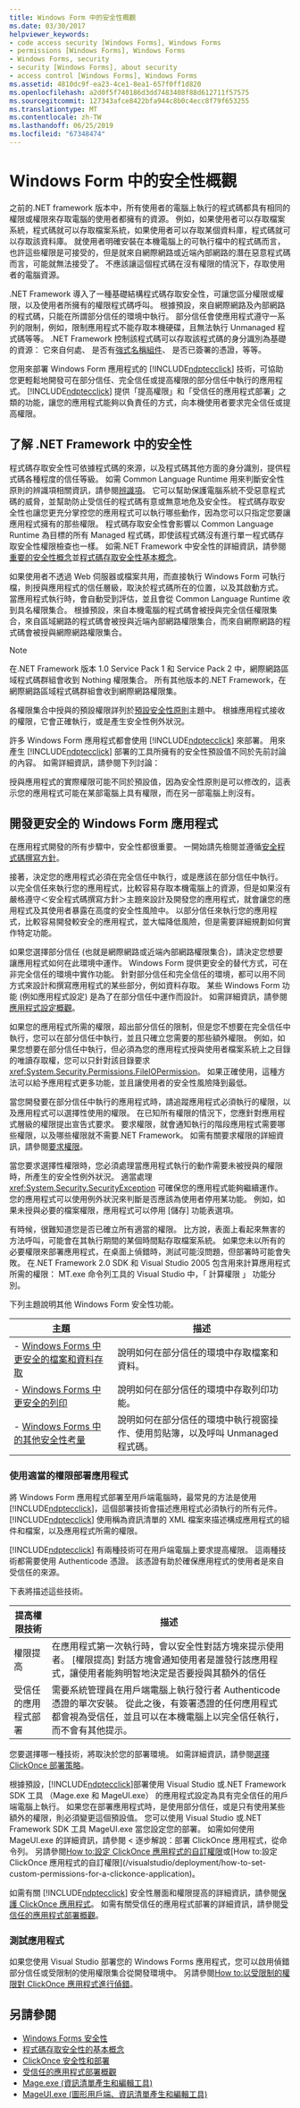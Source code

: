 ```yaml
---
title: Windows Form 中的安全性概觀
ms.date: 03/30/2017
helpviewer_keywords:
- code access security [Windows Forms], Windows Forms
- permissions [Windows Forms], Windows Forms
- Windows Forms, security
- security [Windows Forms], about security
- access control [Windows Forms], Windows Forms
ms.assetid: 4810dc9f-ea23-4ce1-8ea1-657f0ff1d820
ms.openlocfilehash: a2d0f5f740186d3dd7483408f88d612711f57575
ms.sourcegitcommit: 127343afce8422bfa944c8b0c4ecc8f79f653255
ms.translationtype: MT
ms.contentlocale: zh-TW
ms.lasthandoff: 06/25/2019
ms.locfileid: "67348474"
---
```

# <a name="security-in-windows-forms-overview"></a>Windows Form 中的安全性概觀

之前的.NET framework 版本中，所有使用者的電腦上執行的程式碼都具有相同的權限或權限來存取電腦的使用者都擁有的資源。 例如，如果使用者可以存取檔案系統，程式碼就可以存取檔案系統，如果使用者可以存取某個資料庫，程式碼就可以存取該資料庫。 就使用者明確安裝在本機電腦上的可執行檔中的程式碼而言，也許這些權限是可接受的，但是就來自網際網路或近端內部網路的潛在惡意程式碼而言，可能就無法接受了。 不應該讓這個程式碼在沒有權限的情況下，存取使用者的電腦資源。

.NET Framework 導入了一種基礎結構程式碼存取安全性，可讓您區分權限或權限，以及使用者所擁有的權限程式碼呼叫。 根據預設，來自網際網路及內部網路的程式碼，只能在所謂部分信任的環境中執行。 部分信任會使應用程式遵守一系列的限制，例如，限制應用程式不能存取本機硬碟，且無法執行 Unmanaged 程式碼等等。 .NET Framework 控制該程式碼可以存取該程式碼的身分識別為基礎的資源： 它來自何處、 是否有[強式名稱組件](../app-domains/strong-named-assemblies.md)、 是否已簽署的憑證，等等。

您用來部署 Windows Form 應用程式的 [!INCLUDE[ndptecclick](../../../includes/ndptecclick-md.md)] 技術，可協助您更輕鬆地開發可在部分信任、完全信任或提高權限的部分信任中執行的應用程式。 [!INCLUDE[ndptecclick](../../../includes/ndptecclick-md.md)] 提供「提高權限」和「受信任的應用程式部署」之類的功能，讓您的應用程式能夠以負責任的方式，向本機使用者要求完全信任或提高權限。

## <a name="understanding-security-in-the-net-framework"></a>了解 .NET Framework 中的安全性

程式碼存取安全性可依據程式碼的來源，以及程式碼其他方面的身分識別，提供程式碼各種程度的信任等級。 如需 Common Language Runtime 用來判斷安全性原則的辨識項相關資訊，請參閱[辨識項](https://docs.microsoft.com/previous-versions/dotnet/netframework-4.0/7y5x1hcd(v=vs.100))。 它可以幫助保護電腦系統不受惡意程式碼的威脅，並幫助防止受信任的程式碼有意或無意地危及安全性。 程式碼存取安全性也讓您更充分掌控您的應用程式可以執行哪些動作，因為您可以只指定您要讓應用程式擁有的那些權限。 程式碼存取安全性會影響以 Common Language Runtime 為目標的所有 Managed 程式碼，即使該程式碼沒有進行單一程式碼存取安全性權限檢查也一樣。 如需.NET Framework 中安全性的詳細資訊，請參閱[重要的安全性概念](../../standard/security/key-security-concepts.md)並[程式碼存取安全性基本概念](../misc/code-access-security-basics.md)。

如果使用者不透過 Web 伺服器或檔案共用，而直接執行 Windows Form 可執行檔，則授與應用程式的信任層級，取決於程式碼所在的位置，以及其啟動方式。 當應用程式執行時，會自動受到評估，並且會從 Common Language Runtime 收到具名權限集合。 根據預設，來自本機電腦的程式碼會被授與完全信任權限集合，來自區域網路的程式碼會被授與近端內部網路權限集合，而來自網際網路的程式碼會被授與網際網路權限集合。

> [!NOTE]
> 在.NET Framework 版本 1.0 Service Pack 1 和 Service Pack 2 中，網際網路區域程式碼群組會收到 Nothing 權限集合。 所有其他版本的.NET Framework，在網際網路區域程式碼群組會收到網際網路權限集。
>
> 各權限集合中授與的預設權限詳列於[預設安全性原則](https://docs.microsoft.com/previous-versions/dotnet/netframework-4.0/03kwzyfc(v=vs.100))主題中。 根據應用程式接收的權限，它會正確執行，或是產生安全性例外狀況。
>
> 許多 Windows Form 應用程式都會使用 [!INCLUDE[ndptecclick](../../../includes/ndptecclick-md.md)] 來部署。 用來產生 [!INCLUDE[ndptecclick](../../../includes/ndptecclick-md.md)] 部署的工具所擁有的安全性預設值不同於先前討論的內容。 如需詳細資訊，請參閱下列討論：

授與應用程式的實際權限可能不同於預設值，因為安全性原則是可以修改的，這表示您的應用程式可能在某部電腦上具有權限，而在另一部電腦上則沒有。

## <a name="developing-a-more-secure-windows-forms-application"></a>開發更安全的 Windows Form 應用程式

在應用程式開發的所有步驟中，安全性都很重要。 一開始請先檢閱並遵循[安全程式碼撰寫方針](../../standard/security/secure-coding-guidelines.md)。

接著，決定您的應用程式必須在完全信任中執行，或是應該在部分信任中執行。 以完全信任來執行您的應用程式，比較容易存取本機電腦上的資源，但是如果沒有嚴格遵守＜安全程式碼撰寫方針＞主題來設計及開發您的應用程式，就會讓您的應用程式及其使用者暴露在高度的安全性風險中。 以部分信任來執行您的應用程式，比較容易開發較安全的應用程式，並大幅降低風險，但是需要詳細規劃如何實作特定功能。

如果您選擇部分信任 (也就是網際網路或近端內部網路權限集合)，請決定您想要讓應用程式如何在此環境中運作。 Windows Form 提供更安全的替代方式，可在非完全信任的環境中實作功能。 針對部分信任和完全信任的環境，都可以用不同方式來設計和撰寫應用程式的某些部分，例如資料存取。 某些 Windows Form 功能 (例如應用程式設定) 是為了在部分信任中運作而設計。 如需詳細資訊，請參閱[應用程式設定概觀](./advanced/application-settings-overview.md)。

如果您的應用程式所需的權限，超出部分信任的限制，但是您不想要在完全信任中執行，您可以在部分信任中執行，並且只確立您需要的那些額外權限。 例如，如果您想要在部分信任中執行，但必須為您的應用程式授與使用者檔案系統上之目錄的唯讀存取權，您可以只針對該目錄要求 <xref:System.Security.Permissions.FileIOPermission>。 如果正確使用，這種方法可以給予應用程式更多功能，並且讓使用者的安全性風險降到最低。

當您開發要在部分信任中執行的應用程式時，請追蹤應用程式必須執行的權限，以及應用程式可以選擇性使用的權限。 在已知所有權限的情況下，您應針對應用程式層級的權限提出宣告式要求。 要求權限，就會通知執行的階段應用程式需要哪些權限，以及哪些權限就不需要.NET Framework。 如需有關要求權限的詳細資訊，請參閱[要求權限](https://docs.microsoft.com/previous-versions/dotnet/netframework-4.0/yd267cce(v=vs.100))。

當您要求選擇性權限時，您必須處理當應用程式執行的動作需要未被授與的權限時，所產生的安全性例外狀況。 適當處理 <xref:System.Security.SecurityException> 可確保您的應用程式能夠繼續運作。 您的應用程式可以使用例外狀況來判斷是否應該為使用者停用某功能。 例如，如果未授與必要的檔案權限，應用程式可以停用 [儲存]  功能表選項。

有時候，很難知道您是否已確立所有適當的權限。 比方說，表面上看起來無害的方法呼叫，可能會在其執行期間的某個時間點存取檔案系統。 如果您未以所有的必要權限來部署應用程式，在桌面上偵錯時，測試可能沒問題，但部署時可能會失敗。 在.NET Framework 2.0 SDK 和 Visual Studio 2005 包含用來計算應用程式所需的權限： MT.exe 命令列工具的 Visual Studio 中，「 計算權限 」 功能分別。

下列主題說明其他 Windows Form 安全性功能。

|主題|描述|
|-----------|-----------------|
|- [Windows Forms 中更安全的檔案和資料存取](more-secure-file-and-data-access-in-windows-forms.md)|說明如何在部分信任的環境中存取檔案和資料。|
|- [Windows Forms 中更安全的列印](more-secure-printing-in-windows-forms.md)|說明如何在部分信任的環境中存取列印功能。|
|- [Windows Forms 中的其他安全性考量](additional-security-considerations-in-windows-forms.md)|說明如何在部分信任的環境中執行視窗操作、使用剪貼簿，以及呼叫 Unmanaged 程式碼。|

### <a name="deploying-an-application-with-the-appropriate-permissions"></a>使用適當的權限部署應用程式

將 Windows Form 應用程式部署至用戶端電腦時，最常見的方法是使用 [!INCLUDE[ndptecclick](../../../includes/ndptecclick-md.md)]，這個部署技術會描述應用程式必須執行的所有元件。 [!INCLUDE[ndptecclick](../../../includes/ndptecclick-md.md)] 使用稱為資訊清單的 XML 檔案來描述構成應用程式的組件和檔案，以及應用程式所需的權限。

[!INCLUDE[ndptecclick](../../../includes/ndptecclick-md.md)] 有兩種技術可在用戶端電腦上要求提高權限。 這兩種技術都需要使用 Authenticode 憑證。 該憑證有助於確保應用程式的使用者是來自受信任的來源。

下表將描述這些技術。

|提高權限技術|描述|
|------------------------------------|-----------------|
|權限提高|在應用程式第一次執行時，會以安全性對話方塊來提示使用者。 [權限提高]  對話方塊會通知使用者是誰發行該應用程式，讓使用者能夠明智地決定是否要授與其額外的信任|
|受信任的應用程式部署|需要系統管理員在用戶端電腦上執行發行者 Authenticode 憑證的單次安裝。 從此之後，有簽署憑證的任何應用程式都會視為受信任，並且可以在本機電腦上以完全信任執行，而不會有其他提示。|

您要選擇哪一種技術，將取決於您的部署環境。 如需詳細資訊，請參閱[選擇 ClickOnce 部署策略](/visualstudio/deployment/choosing-a-clickonce-deployment-strategy)。

根據預設，[!INCLUDE[ndptecclick](../../../includes/ndptecclick-md.md)]部署使用 Visual Studio 或.NET Framework SDK 工具 （Mage.exe 和 MageUI.exe） 的應用程式設定為具有完全信任的用戶端電腦上執行。 如果您在部署應用程式時，是使用部分信任，或是只有使用某些額外的權限，則必須變更這個預設值。 您可以使用 Visual Studio 或.NET Framework SDK 工具 MageUI.exe 當您設定您的部署。 如需如何使用 MageUI.exe 的詳細資訊，請參閱 < 逐步解說：部署 ClickOnce 應用程式，從命令列。  另請參閱[How to:設定 ClickOnce 應用程式的自訂權限](https://docs.microsoft.com/previous-versions/visualstudio/visual-studio-2012/hafybdaa(v=vs.110))或[How to:設定 ClickOnce 應用程式的自訂權限](/visualstudio/deployment/how-to-set-custom-permissions-for-a-clickonce-application)。

如需有關 [!INCLUDE[ndptecclick](../../../includes/ndptecclick-md.md)] 安全性層面和權限提高的詳細資訊，請參閱[保護 ClickOnce 應用程式](/visualstudio/deployment/securing-clickonce-applications)。 如需有關受信任的應用程式部署的詳細資訊，請參閱[受信任的應用程式部署概觀](/visualstudio/deployment/trusted-application-deployment-overview)。

### <a name="testing-the-application"></a>測試應用程式

如果您使用 Visual Studio 部署您的 Windows Forms 應用程式，您可以啟用偵錯部分信任或受限制的使用權限集合從開發環境中。  另請參閱[How to:以受限制的權限對 ClickOnce 應用程式進行偵錯](/visualstudio/deployment/how-to-debug-a-clickonce-application-with-restricted-permissions)。

## <a name="see-also"></a>另請參閱

- [Windows Forms 安全性](windows-forms-security.md)
- [程式碼存取安全性的基本概念](../misc/code-access-security-basics.md)
- [ClickOnce 安全性和部署](/visualstudio/deployment/clickonce-security-and-deployment)
- [受信任的應用程式部署概觀](/visualstudio/deployment/trusted-application-deployment-overview)
- [Mage.exe (資訊清單產生和編輯工具)](../tools/mage-exe-manifest-generation-and-editing-tool.md)
- [MageUI.exe (圖形用戶端、資訊清單產生和編輯工具)](../tools/mageui-exe-manifest-generation-and-editing-tool-graphical-client.md)

